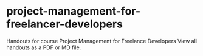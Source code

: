 # project-management-for-freelancer-developers
Handouts for course Project Management for Freelance Developers
View all handouts as a PDF or MD file.
